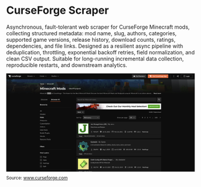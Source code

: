 # CurseForge Scraper

Asynchronous, fault-tolerant web scraper for CurseForge Minecraft mods, collecting structured metadata: mod name, slug, authors, categories, supported game versions, release history, download counts, ratings, dependencies, and file links.
Designed as a resilient async pipeline with deduplication, throttling, exponential backoff retries, field normalization, and clean CSV output. Suitable for long-running incremental data collection, reproducible restarts, and downstream analytics.


![CurseForge Screenshot](Screenshot.png)  
<sub>Source: www.curseforge.com</sub>

